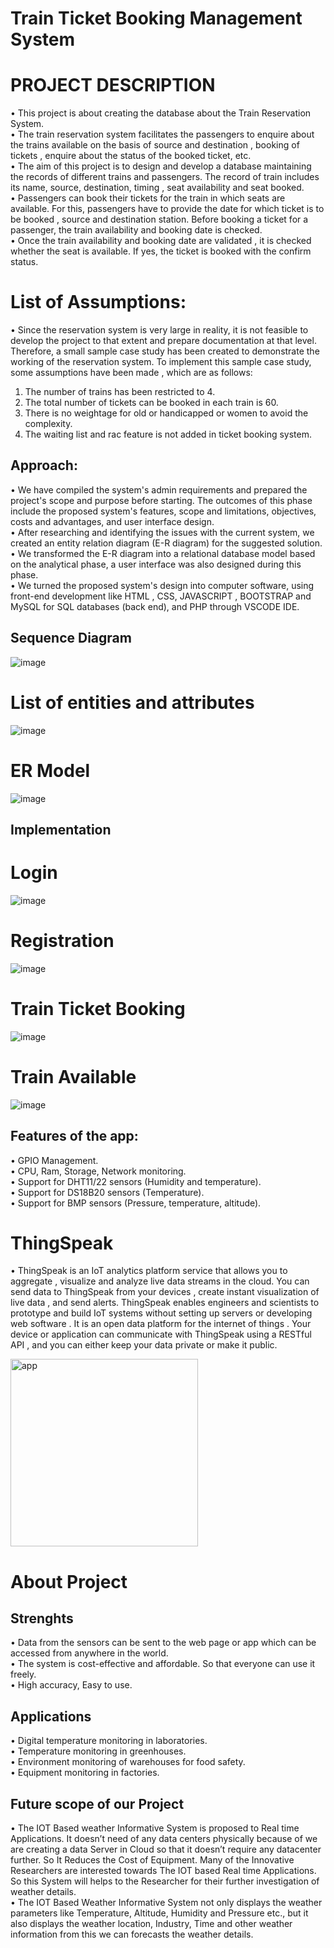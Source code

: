 # Train Ticket Booking Management System

# PROJECT DESCRIPTION
• This project is about creating the database about the Train Reservation System.<br/>
• The train reservation system facilitates the passengers to enquire about the trains available on the basis of source and destination , booking of tickets , enquire about the status of the booked ticket, etc.<br/>
• The aim of this project is to design and develop a database maintaining the records of different trains and passengers. The record of train includes its name, source, destination, timing , seat availability and seat booked.<br/>
• Passengers can book their tickets for the train in which seats are available. For this, passengers have to provide the date for which ticket is to be booked , source and destination station. Before booking a ticket for a passenger, the train availability and booking date is checked. <br/>
• Once the train availability and booking date are validated , it is checked whether the seat is available. If yes, the ticket is booked with the confirm status.<br/>

# List of Assumptions:
•  Since the reservation system is very large in reality, it is not feasible to develop the project to that extent and prepare documentation at that level. Therefore, a small sample case study has been created to demonstrate the working of the reservation system. To implement this sample case study, some assumptions have been made , which are as follows:<br/>
1. The number of trains has been restricted to 4.<br/>
2. The total number of tickets can be booked in each train is 60.<br/>
3. There is no weightage for old or handicapped or women to avoid the complexity.<br/>
4. The waiting list and rac feature is not added in ticket booking system.<br/>

## Approach:

• We have compiled the system's admin requirements and prepared the project's scope and purpose before starting. The outcomes of this phase include the proposed system's features, scope and limitations, objectives, costs and advantages, and user interface design.<br/>
• After researching and identifying the issues with the current system, we created an entity relation diagram (E-R diagram) for the suggested solution.<br/>
• We transformed the E-R diagram into a relational database model based on the analytical phase, a user interface was also designed during this phase.<br/>
• We turned the proposed system's design into computer software, using front-end development like HTML , CSS, JAVASCRIPT , BOOTSTRAP and MySQL for SQL databases (back end), and PHP through VSCODE IDE.<br/>

## Sequence Diagram
![image](https://github.com/nayandeep20028840/Train-Ticket-Booking-Management-System/assets/97220336/cfd58d6b-478f-4736-95b4-26a8e4417080)

# List of entities and attributes
![image](https://github.com/nayandeep20028840/Train-Ticket-Booking-Management-System/assets/97220336/6463982d-53d1-477e-831c-42d1da31d429)

# ER Model
![image](https://github.com/nayandeep20028840/Train-Ticket-Booking-Management-System/assets/97220336/851c4d27-8fcd-49ee-9777-b6b7e0ab0a86)

## Implementation
# Login 
![image](https://github.com/nayandeep20028840/Train-Ticket-Booking-Management-System/assets/97220336/8582dcf2-83c9-4bbb-bce0-22d7c4b773b7)

# Registration
![image](https://github.com/nayandeep20028840/Train-Ticket-Booking-Management-System/assets/97220336/0a3ae592-a766-4d47-877e-e19a85df5fe3)

# Train Ticket Booking
![image](https://github.com/nayandeep20028840/Train-Ticket-Booking-Management-System/assets/97220336/80260dd7-39c0-4d55-a862-df15b38f7d0b)

# Train Available
![image](https://github.com/nayandeep20028840/Train-Ticket-Booking-Management-System/assets/97220336/d396abaf-7379-4a63-9bdf-5c36d7bfc9ad)





## Features of the app:

• GPIO Management.<br/>
• CPU, Ram, Storage, Network monitoring.<br/>
• Support for DHT11/22 sensors (Humidity and temperature).<br/>
• Support for DS18B20 sensors (Temperature).<br/>
• Support for BMP sensors (Pressure, temperature, altitude).<br/>


# ThingSpeak

• ThingSpeak is an IoT analytics platform service that allows you to aggregate , visualize and analyze live data streams in the cloud. You can send data to ThingSpeak from your devices , create instant visualization of live data , and send alerts. ThingSpeak enables engineers and scientists to prototype and build IoT systems without setting up servers or developing web software . It is an open data platform for the internet of things . Your device or application can communicate with ThingSpeak using a RESTful API , and you can either keep your data private or make it public.<br/>

<img width="300" alt="app" src="https://github.com/nayandeep20028840/IOT-based-RASPBERRY_PI-Weather-Station/assets/97220336/b8a9d4c0-4a9f-44d2-a045-efffa3d7db0c.PNG"><br/>


# About Project

## Strenghts

• Data from the sensors can be sent to the web page or app which can be accessed from anywhere in the world.<br/>
• The system is cost-effective and affordable. So that everyone can use it freely.<br/>
• High accuracy, Easy to use.<br/>

## Applications

• Digital temperature monitoring in laboratories.<br/>
• Temperature monitoring in greenhouses.<br/>
• Environment monitoring of warehouses for food safety.<br/>
• Equipment monitoring in factories.<br/>

## Future scope of our Project

• The IOT Based weather Informative System is proposed to Real time Applications. It doesn’t need of any data centers physically because of we are creating a data Server in Cloud so that it doesn’t require any datacenter further. So It Reduces the Cost of Equipment. Many of the Innovative Researchers are interested towards The IOT based Real time Applications. So this System will helps to the Researcher for their further investigation of weather details.<br/>
• The IOT Based Weather Informative System not only displays the weather parameters like Temperature, Altitude, Humidity and Pressure etc., but it also displays the weather location, Industry, Time and other weather information from this we can forecasts the weather details.<br/>







